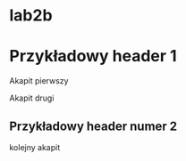 # lab2b

<!DOCTYPE html>
<html>
<head>
<meta charset="UTF-8">
<title>Title of the document</title>
</head>
<body>
<div id="container">
<div id="pierwszy">
<h1>Przykładowy header 1</h1>
<p>Akapit pierwszy</p>
<p>Akapit drugi</p>
</div>
<div id="drugi">
<h2>Przykładowy header numer 2</h2>
<p> kolejny akapit</p>
</div>
</div>

</body>
</html>
